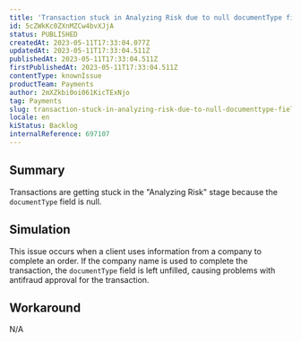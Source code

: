 ```yaml
---
title: 'Transaction stuck in Analyzing Risk due to null documentType field.'
id: 5cZWkKc0ZXnMZCw4bvXJjA
status: PUBLISHED
createdAt: 2023-05-11T17:33:04.077Z
updatedAt: 2023-05-11T17:33:04.511Z
publishedAt: 2023-05-11T17:33:04.511Z
firstPublishedAt: 2023-05-11T17:33:04.511Z
contentType: knownIssue
productTeam: Payments
author: 2mXZkbi0oi061KicTExNjo
tag: Payments
slug: transaction-stuck-in-analyzing-risk-due-to-null-documenttype-field
locale: en
kiStatus: Backlog
internalReference: 697107
---
```


## Summary


Transactions are getting stuck in the "Analyzing Risk" stage because the `documentType` field is null.


##

## Simulation


This issue occurs when a client uses information from a company to complete an order. If the company name is used to complete the transaction, the `documentType` field is left unfilled, causing problems with antifraud approval for the transaction.


##

## Workaround



N/A

